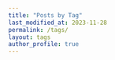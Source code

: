 ```yaml
---
title: "Posts by Tag"
last_modified_at: 2023-11-28
permalink: /tags/
layout: tags
author_profile: true
---
```

